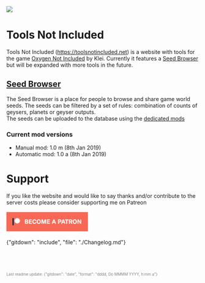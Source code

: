 
[![](https://img.shields.io/discord/522855083151720466.svg?label=Discord&style=flat-square)](https://discord.gg/jcZ4M4e)  

# Tools Not Included
Tools Not Included (https://toolsnotincluded.net) is a website with tools for the game [Oxygen Not Included](https://klei.com/games/oxygen-not-included) by Klei.
Currently it features a [Seed Browser](#tools-not-included-seed-browser) but will be expanded with more tools in the future.

## [Seed Browser](https://toolsnotincluded.net/seeds)
The Seed Browser is a place for people to browse and share game world seeds. The seeds can be filtered by a set of rules: combination of counts of geysers, planets or geyser outputs.  
The seeds can be uploaded to the database using the [dedicated mods](https://toolsnotincluded.net/seeds/modinfo)

### Current mod versions
* Manual mod: 1.0 m (8th Jan 2019)
* Automatic mod: 1.0 a (8th Jan 2019)

# Support
If you like the website and would like to say thanks and/or contribute to the server costs please consider supporting me on Patreon\
\
[![image](/.README/patreon_button.png)](https://www.patreon.com/bePatron?u=16290546)
\
\
{"gitdown": "include", "file": "./Changelog.md"}  

\
\
\
<span style="color: gray; font-size: 0.7em;">Last readme update: {"gitdown": "date", "format": "dddd, Do MMMM YYYY, h:mm a"}</span>